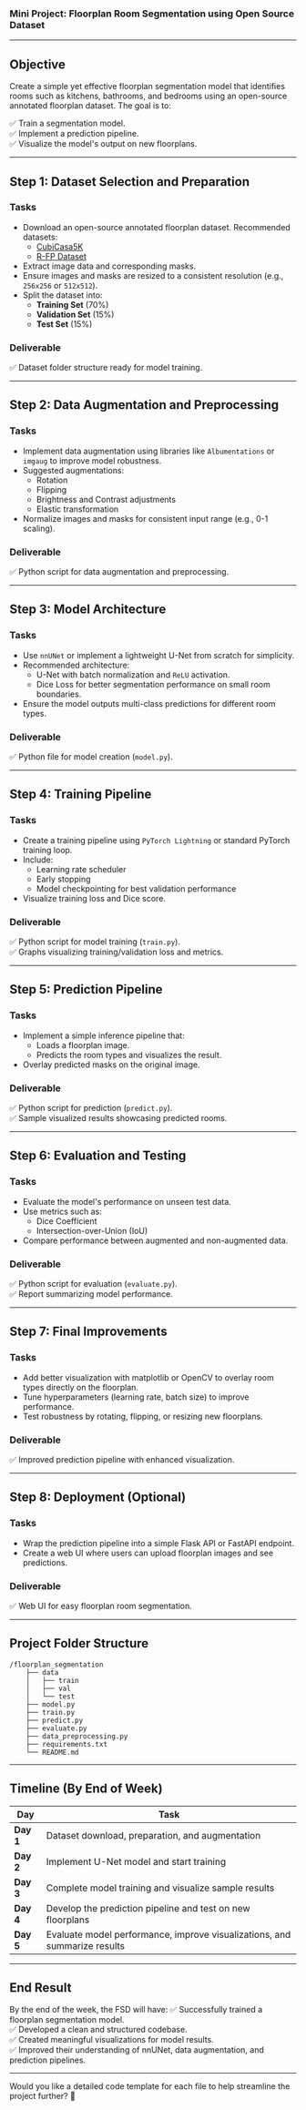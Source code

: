 ### **Mini Project: Floorplan Room Segmentation using Open Source Dataset**

---

## **Objective**
Create a simple yet effective floorplan segmentation model that identifies rooms such as kitchens, bathrooms, and bedrooms using an open-source annotated floorplan dataset. The goal is to:

✅ Train a segmentation model.  
✅ Implement a prediction pipeline.  
✅ Visualize the model's output on new floorplans.  

---

## **Step 1: Dataset Selection and Preparation**
### Tasks
- Download an open-source annotated floorplan dataset. Recommended datasets:
  - [CubiCasa5K](https://github.com/CubiCasa/CubiCasa5k)
  - [R-FP Dataset](https://github.com/art-programmer/FloorplanTransformation)
- Extract image data and corresponding masks.
- Ensure images and masks are resized to a consistent resolution (e.g., `256x256` or `512x512`).
- Split the dataset into:
  - **Training Set** (70%)
  - **Validation Set** (15%)
  - **Test Set** (15%)

### Deliverable
✅ Dataset folder structure ready for model training.

---

## **Step 2: Data Augmentation and Preprocessing**
### Tasks
- Implement data augmentation using libraries like `Albumentations` or `imgaug` to improve model robustness.  
- Suggested augmentations:
  - Rotation
  - Flipping
  - Brightness and Contrast adjustments
  - Elastic transformation
- Normalize images and masks for consistent input range (e.g., 0-1 scaling).

### Deliverable
✅ Python script for data augmentation and preprocessing.

---

## **Step 3: Model Architecture**
### Tasks
- Use `nnUNet` or implement a lightweight U-Net from scratch for simplicity.
- Recommended architecture:
  - U-Net with batch normalization and `ReLU` activation.
  - Dice Loss for better segmentation performance on small room boundaries.
- Ensure the model outputs multi-class predictions for different room types.

### Deliverable
✅ Python file for model creation (`model.py`).

---

## **Step 4: Training Pipeline**
### Tasks
- Create a training pipeline using `PyTorch Lightning` or standard PyTorch training loop.
- Include:
  - Learning rate scheduler
  - Early stopping
  - Model checkpointing for best validation performance
- Visualize training loss and Dice score.

### Deliverable
✅ Python script for model training (`train.py`).  
✅ Graphs visualizing training/validation loss and metrics.

---

## **Step 5: Prediction Pipeline**
### Tasks
- Implement a simple inference pipeline that:
  - Loads a floorplan image.
  - Predicts the room types and visualizes the result.
- Overlay predicted masks on the original image.

### Deliverable
✅ Python script for prediction (`predict.py`).  
✅ Sample visualized results showcasing predicted rooms.

---

## **Step 6: Evaluation and Testing**
### Tasks
- Evaluate the model's performance on unseen test data.
- Use metrics such as:
  - Dice Coefficient
  - Intersection-over-Union (IoU)
- Compare performance between augmented and non-augmented data.

### Deliverable
✅ Python script for evaluation (`evaluate.py`).  
✅ Report summarizing model performance.

---

## **Step 7: Final Improvements**
### Tasks
- Add better visualization with matplotlib or OpenCV to overlay room types directly on the floorplan.
- Tune hyperparameters (learning rate, batch size) to improve performance.
- Test robustness by rotating, flipping, or resizing new floorplans.

### Deliverable
✅ Improved prediction pipeline with enhanced visualization.

---

## **Step 8: Deployment (Optional)**
### Tasks
- Wrap the prediction pipeline into a simple Flask API or FastAPI endpoint.
- Create a web UI where users can upload floorplan images and see predictions.

### Deliverable
✅ Web UI for easy floorplan room segmentation.

---

## **Project Folder Structure**
```
/floorplan_segmentation
    ├── data
    │   ├── train
    │   ├── val
    │   └── test
    ├── model.py
    ├── train.py
    ├── predict.py
    ├── evaluate.py
    ├── data_preprocessing.py
    ├── requirements.txt
    └── README.md
```

---

## **Timeline (By End of Week)**
| **Day** | **Task** |
|----------|------------|
| **Day 1** | Dataset download, preparation, and augmentation |
| **Day 2** | Implement U-Net model and start training |
| **Day 3** | Complete model training and visualize sample results |
| **Day 4** | Develop the prediction pipeline and test on new floorplans |
| **Day 5** | Evaluate model performance, improve visualizations, and summarize results |

---

## **End Result**
By the end of the week, the FSD will have:
✅ Successfully trained a floorplan segmentation model.  
✅ Developed a clean and structured codebase.  
✅ Created meaningful visualizations for model results.  
✅ Improved their understanding of nnUNet, data augmentation, and prediction pipelines.

---

Would you like a detailed code template for each file to help streamline the project further? 🚀
